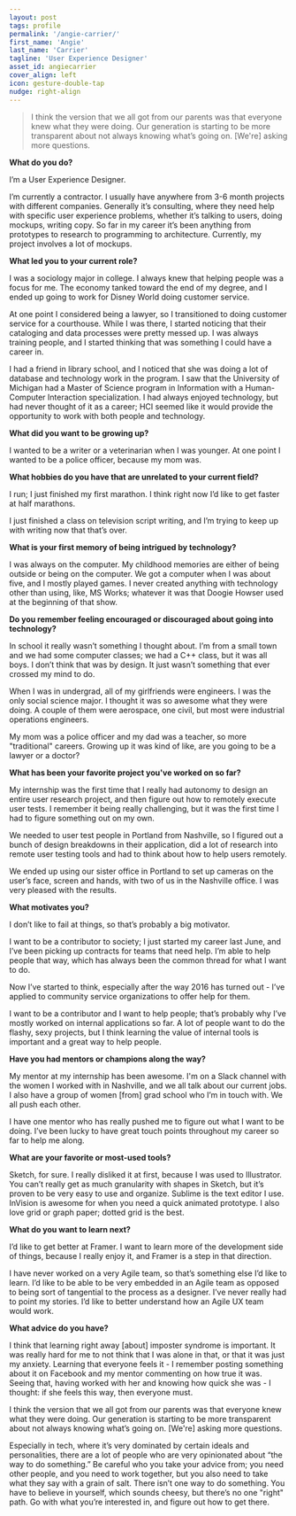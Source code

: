 ```yaml
---
layout: post
tags: profile
permalink: '/angie-carrier/'
first_name: 'Angie'
last_name: 'Carrier'
tagline: 'User Experience Designer'
asset_id: angiecarrier
cover_align: left
icon: gesture-double-tap
nudge: right-align
---
```


> I think the version that we all got from our parents was that everyone knew what they were doing. Our generation is starting to be more transparent about not always knowing what’s going on. [We're] asking more questions.

**What do you do?**

I’m a User Experience Designer.

I’m currently a contractor. I usually have anywhere from 3-6 month projects with different companies. Generally it’s consulting, where they need help with specific user experience problems, whether it’s talking to users, doing mockups, writing copy. So far in my career it’s been anything from prototypes to research to programming to architecture. Currently, my project involves a lot of mockups.

**What led you to your current role?**

I was a sociology major in college. I always knew that helping people was a focus for me. The economy tanked toward the end of my degree, and I ended up going to work for Disney World doing customer service.

At one point I considered being a lawyer, so I transitioned to doing customer service for a courthouse. While I was there, I started noticing that their cataloging and data processes were pretty messed up. I was always training people, and I started thinking that was something I could have a career in.

I had a friend in library school, and I noticed that she was doing a lot of database and technology work in the program. I saw that the University of Michigan had a Master of Science program in Information with a Human-Computer Interaction specialization. I had always enjoyed technology, but had never thought of it as a career; HCI seemed like it would provide the opportunity to work with both people and technology.

**What did you want to be growing up?**

I wanted to be a writer or a veterinarian when I was younger. At one point I wanted to be a police officer, because my mom was.

**What hobbies do you have that are unrelated to your current field?**

I run; I just finished my first marathon. I think right now I’d like to get faster at half marathons.

I just finished a class on television script writing, and I’m trying to keep up with writing now that that’s over.

**What is your first memory of being intrigued by technology?**

I was always on the computer. My childhood memories are either of being outside or being on the computer. We got a computer when I was about five, and I mostly played games. I never created anything with technology other than using, like, MS Works; whatever it was that Doogie Howser used at the beginning of that show.

**Do you remember feeling encouraged or discouraged about going into technology?**

In school it really wasn’t something I thought about. I’m from a small town and we had some computer classes; we had a C++ class, but it was all boys. I don’t think that was by design. It just wasn’t something that ever crossed my mind to do.

When I was in undergrad, all of my girlfriends were engineers. I was the only social science major. I thought it was so awesome what they were doing. A couple of them were aerospace, one civil, but most were industrial operations engineers.

My mom was a police officer and my dad was a teacher, so more "traditional" careers. Growing up it was kind of like, are you going to be a lawyer or a doctor?

**What has been your favorite project you've worked on so far?**

My internship was the first time that I really had autonomy to design an entire user research project, and then figure out how to remotely execute user tests. I remember it being really challenging, but it was the first time I had to figure something out on my own.

We needed to user test people in Portland from Nashville, so I figured out a bunch of design breakdowns in their application, did a lot of research into remote user testing tools and had to think about how to help users remotely.

We ended up using our sister office in Portland to set up cameras on the user’s face, screen and hands, with two of us in the Nashville office. I was very pleased with the results.

**What motivates you?**

I don’t like to fail at things, so that’s probably a big motivator.

I want to be a contributor to society; I just started my career last June, and I’ve been picking up contracts for teams that need help. I’m able to help people that way, which has always been the common thread for what I want to do.

Now I’ve started to think, especially after the way 2016 has turned out - I’ve applied to community service organizations to offer help for them.

I want to be a contributor and I want to help people; that’s probably why I’ve mostly worked on internal applications so far. A lot of people want to do the flashy, sexy projects, but I think learning the value of internal tools is important and a great way to help people.

**Have you had mentors or champions along the way?**

My mentor at my internship has been awesome. I'm on a Slack channel with the women I worked with in Nashville, and we all talk about our current jobs. I also have a group of women [from] grad school who I’m in touch with. We all push each other.

I have one mentor who has really pushed me to figure out what I want to be doing. I’ve been lucky to have great touch points throughout my career so far to help me along.

**What are your favorite or most-used tools?**

Sketch, for sure. I really disliked it at first, because I was used to Illustrator. You can’t really get as much granularity with shapes in Sketch, but it’s proven to be very easy to use and organize. Sublime is the text editor I use. InVision is awesome for when you need a quick animated prototype. I also love grid or graph paper; dotted grid is the best.

**What do you want to learn next?**

I’d like to get better at Framer. I want to learn more of the development side of things, because I really enjoy it, and Framer is a step in that direction.

I have never worked on a very Agile team, so that’s something else I’d like to learn. I’d like to be able to be very embedded in an Agile team as opposed to being sort of tangential to the process as a designer. I’ve never really had to point my stories. I’d like to better understand how an Agile UX team would work.

**What advice do you have?**

I think that learning right away [about] imposter syndrome is important. It was really hard for me to not think that I was alone in that, or that it was just my anxiety. Learning that everyone feels it - I remember posting something about it on Facebook and my mentor commenting on how true it was. Seeing that, having worked with her and knowing how quick she was - I thought: if she feels this way, then everyone must.

I think the version that we all got from our parents was that everyone knew what they were doing. Our generation is starting to be more transparent about not always knowing what’s going on. [We're] asking more questions.

Especially in tech, where it’s very dominated by certain ideals and personalities, there are a lot of people who are very opinionated about “the way to do something.” Be careful who you take your advice from; you need other people, and you need to work together, but you also need to take what they say with a grain of salt. There isn’t one way to do something. You have to believe in yourself, which sounds cheesy, but there’s no one "right" path. Go with what you’re interested in, and figure out how to get there.
